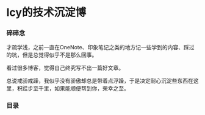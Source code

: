 # Icy的技术沉淀博
### 碎碎念
才疏学浅，之前一直在OneNote、印象笔记之类的地方记一些学到的内容、踩过的坑，但是总觉得似乎不是那么回事。  

看过很多博客，觉得自己终究写不出一篇好文章。  

总说戒骄戒躁，我似乎没有骄傲却总是带着点浮躁，于是决定耐心沉淀些东西在这里，积跬步至千里，如果能顺便帮到你，荣幸之至。

### 目录

